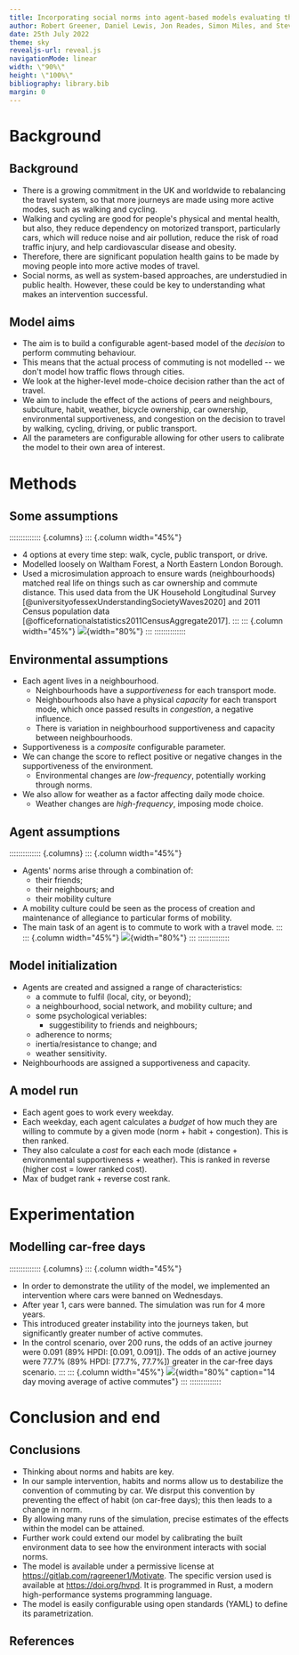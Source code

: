 ```yaml
---
title: Incorporating social norms into agent-based models evaluating the impact of active commuting intervention
author: Robert Greener, Daniel Lewis, Jon Reades, Simon Miles, and Steven Cummins
date: 25th July 2022
theme: sky
revealjs-url: reveal.js
navigationMode: linear
width: \"90%\"
height: \"100%\"
bibliography: library.bib
margin: 0
---
```


# Background

## Background

- There is a growing commitment in the UK and worldwide to rebalancing the travel system, so that more journeys are made using more active modes, such as walking and cycling.
- Walking and cycling are good for people's physical and mental health, but also, they reduce dependency on motorized transport, particularly cars, which will reduce noise and air pollution, reduce the risk of road traffic injury, and help cardiovascular disease and obesity.
- Therefore, there are significant population health gains to be made by moving people into more active modes of travel.
- Social norms, as well as system-based approaches, are understudied in public health. However, these could be key to understanding what makes an intervention successful.

## Model aims

- The aim is to build a configurable agent-based model of the *decision* to perform commuting behaviour.
- This means that the actual process of commuting is not modelled -- we don't model how traffic flows through cities.
- We look at the higher-level mode-choice decision rather than the act of travel.
- We aim to include the effect of the actions of peers and neighbours, subculture, habit, weather, bicycle ownership, car ownership, environmental supportiveness, and congestion on the decision to travel by walking, cycling, driving, or public transport.
- All the parameters are configurable allowing for other users to calibrate the model to their own area of interest.

# Methods

## Some assumptions


:::::::::::::: {.columns}
::: {.column width="45%"}
- 4 options at every time step: walk, cycle, public transport, or drive.
- Modelled loosely on Waltham Forest, a North Eastern London Borough.
- Used a microsimulation approach to ensure wards (neighbourhoods) matched real life on things such as car ownership and commute distance. This used data from the UK Household Longitudinal Survey [@universityofessexUnderstandingSocietyWaves2020] and 2011 Census population data [@officefornationalstatistics2011CensusAggregate2017].
:::
::: {.column width="45%"}
![](images/neighbourhood-grid.svg){width="80%"}
:::
::::::::::::::

## Environmental assumptions

- Each agent lives in a neighbourhood.
    * Neighbourhoods have a *supportiveness* for each transport mode.
    * Neighbourhoods also have a physical *capacity* for each transport mode, which once passed results in *congestion*, a negative influence.
    * There is variation in neighbourhood supportiveness and capacity between neighbourhoods.
- Supportiveness is a *composite* configurable parameter.
- We can change the score to reflect positive or negative changes in the supportiveness of the environment.
    * Environmental changes are *low-frequency*, potentially working through norms.
- We also allow for weather as a factor affecting daily mode choice.
    * Weather changes are *high-frequency*, imposing mode choice.

## Agent assumptions

:::::::::::::: {.columns}
::: {.column width="45%"}
- Agents' norms arise through a combination of:
    * their friends;
    * their neighbours; and
    * their mobility culture
- A mobility culture could be seen as the process of creation and maintenance of allegiance to particular forms of mobility.
- The main task of an agent is to commute to work with a travel mode.
:::
::: {.column width="45%"}
![](images/agent-belongings.svg){width="80%"}
:::
::::::::::::::

## Model initialization

- Agents are created and assigned a range of characteristics:
    * a commute to fulfil (local, city, or beyond);
    * a neighbourhood, social network, and mobility culture; and
    * some psychological veriables:
        - suggestibility to friends and neighbours;
	- adherence to norms;
	- inertia/resistance to change; and
	- weather sensitivity.
- Neighbourhoods are assigned a supportiveness and capacity.

## A model run

- Each agent goes to work every weekday.
- Each weekday, each agent calculates a *budget* of how much they are willing to commute by a given mode (norm + habit + congestion). This is then ranked.
- They also calculate a *cost* for each each mode (distance + environmental supportiveness + weather). This is ranked in reverse (higher cost = lower ranked cost).
- Max of budget rank + reverse cost rank.

# Experimentation

## Modelling car-free days

:::::::::::::: {.columns}
::: {.column width="45%"}
- In order to demonstrate the utility of the model, we implemented an intervention  where cars were banned on Wednesdays.
- After year 1, cars were banned. The simulation was run for 4 more years.
- This introduced greater instability into the journeys taken, but significantly greater number of active commutes.
- In the control scenario, over 200 runs, the odds of an active journey were 0.091 (89% HPDI: [0.091, 0.091]). The odds of an active journey were 77.7% (89% HPDI: [77.7%, 77.7%]) greater in the car-free days scenario.
:::
::: {.column width="45%"}
![](images/cfd.png){width="80%" caption="14 day moving average of active commutes"}
:::
::::::::::::::

# Conclusion and end

## Conclusions

- Thinking about norms and habits are key.
- In our sample intervention, habits and norms allow us to destabilize the convention of commuting by car. We disrput this convention by preventing the effect of habit (on car-free days); this then leads to a change in norm.
- By allowing many runs of the simulation, precise estimates of the effects within the model can be attained.
- Further work could extend our model by calibrating the built environment data to see how the environment interacts with social norms.
- The model is available under a permissive license at <https://gitlab.com/ragreener1/Motivate>. The specific version used is available at <https://doi.org/hvpd>. It is programmed in Rust, a modern high-performance systems programming language.
- The model is easily configurable using open standards (YAML) to define its parametrization.

## References
